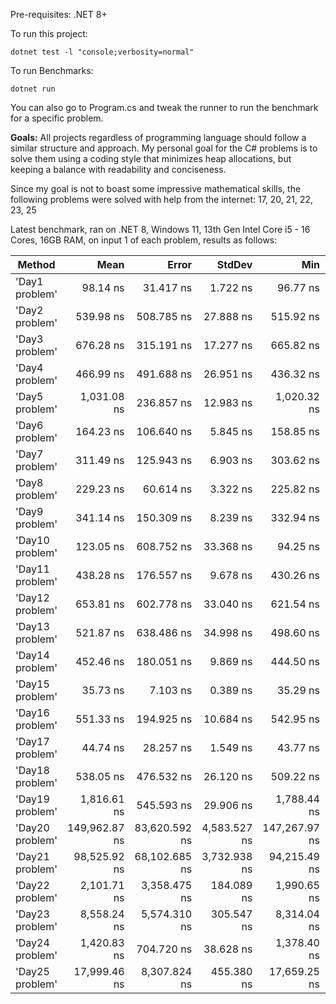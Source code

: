 Pre-requisites: .NET 8+

To run this project:

`dotnet test -l "console;verbosity=normal"`

To run Benchmarks:

`dotnet run`

You can also go to Program.cs and tweak the runner to run the benchmark for a specific problem.

**Goals:**
All projects regardless of programming language should follow a similar structure and approach.
My personal goal for the C# problems is to solve them using a coding style that minimizes heap allocations, but keeping a balance with readability and conciseness.

Since my goal is not to boast some impressive mathematical skills, the following problems were solved with help from the internet:
17, 20, 21, 22, 23, 25

Latest benchmark, ran on .NET 8, Windows 11, 13th Gen Intel Core i5 - 16 Cores, 16GB RAM, on input 1 of each problem, results as follows:

| Method          |          Mean |         Error |       StdDev |           Min |           Max |   Gen0 | Allocated |
| --------------- | ------------: | ------------: | -----------: | ------------: | ------------: | -----: | --------: |
| 'Day1 problem'  |      98.14 ns |     31.417 ns |     1.722 ns |      96.77 ns |     100.07 ns |      - |         - |
| 'Day2 problem'  |     539.98 ns |    508.785 ns |    27.888 ns |     515.92 ns |     570.54 ns |      - |         - |
| 'Day3 problem'  |     676.28 ns |    315.191 ns |    17.277 ns |     665.82 ns |     696.23 ns | 0.0381 |     240 B |
| 'Day4 problem'  |     466.99 ns |    491.688 ns |    26.951 ns |     436.32 ns |     486.87 ns |      - |         - |
| 'Day5 problem'  |   1,031.08 ns |    236.857 ns |    12.983 ns |   1,020.32 ns |   1,045.50 ns | 0.1278 |     808 B |
| 'Day6 problem'  |     164.23 ns |    106.640 ns |     5.845 ns |     158.85 ns |     170.45 ns |      - |         - |
| 'Day7 problem'  |     311.49 ns |    125.943 ns |     6.903 ns |     303.62 ns |     316.49 ns | 0.0315 |     200 B |
| 'Day8 problem'  |     229.23 ns |     60.614 ns |     3.322 ns |     225.82 ns |     232.45 ns | 0.0520 |     328 B |
| 'Day9 problem'  |     341.14 ns |    150.309 ns |     8.239 ns |     332.94 ns |     349.42 ns |      - |         - |
| 'Day10 problem' |     123.05 ns |    608.752 ns |    33.368 ns |      94.25 ns |     159.62 ns |      - |         - |
| 'Day11 problem' |     438.28 ns |    176.557 ns |     9.678 ns |     430.26 ns |     449.03 ns | 0.0305 |     192 B |
| 'Day12 problem' |     653.81 ns |    602.778 ns |    33.040 ns |     621.54 ns |     687.57 ns | 0.0439 |     280 B |
| 'Day13 problem' |     521.87 ns |    638.486 ns |    34.998 ns |     498.60 ns |     562.12 ns | 0.0534 |     336 B |
| 'Day14 problem' |     452.46 ns |    180.051 ns |     9.869 ns |     444.50 ns |     463.50 ns | 0.0381 |     240 B |
| 'Day15 problem' |      35.73 ns |      7.103 ns |     0.389 ns |      35.29 ns |      36.01 ns |      - |         - |
| 'Day16 problem' |     551.33 ns |    194.925 ns |    10.684 ns |     542.95 ns |     563.36 ns | 0.0610 |     384 B |
| 'Day17 problem' |      44.74 ns |     28.257 ns |     1.549 ns |      43.77 ns |      46.53 ns | 0.0293 |     184 B |
| 'Day18 problem' |     538.05 ns |    476.532 ns |    26.120 ns |     509.22 ns |     560.15 ns |      - |         - |
| 'Day19 problem' |   1,816.61 ns |    545.593 ns |    29.906 ns |   1,788.44 ns |   1,848.00 ns | 0.2460 |    1544 B |
| 'Day20 problem' | 149,962.87 ns | 83,620.592 ns | 4,583.527 ns | 147,267.97 ns | 155,255.18 ns |      - |    1048 B |
| 'Day21 problem' |  98,525.92 ns | 68,102.685 ns | 3,732.938 ns |  94,215.49 ns | 100,683.18 ns | 0.1221 |     920 B |
| 'Day22 problem' |   2,101.71 ns |  3,358.475 ns |   184.089 ns |   1,990.65 ns |   2,314.20 ns | 0.5951 |    3736 B |
| 'Day23 problem' |   8,558.24 ns |  5,574.310 ns |   305.547 ns |   8,314.04 ns |   8,900.87 ns | 0.5493 |    3488 B |
| 'Day24 problem' |   1,420.83 ns |    704.720 ns |    38.628 ns |   1,378.40 ns |   1,453.96 ns |      - |         - |
| 'Day25 problem' |  17,999.46 ns |  8,307.824 ns |   455.380 ns |  17,659.25 ns |  18,516.79 ns | 2.1057 |   13304 B |
